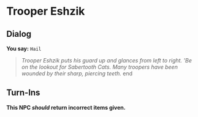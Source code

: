 # Trooper Eshzik
## Dialog

**You say:** `Hail`



>*Trooper Eshzik puts his guard up and glances from left to right.  'Be on the lookout for Sabertooth Cats.  Many troopers have been wounded by their sharp, piercing teeth.*
end

## Turn-Ins



**This NPC *should* return incorrect items given.**






